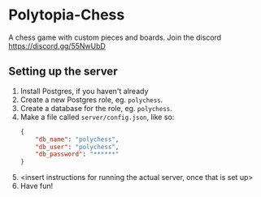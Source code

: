 # Polytopia-Chess
A chess game with custom pieces and boards. Join the discord https://discord.gg/55NwUbD

## Setting up the server

  1. Install Postgres, if you haven't already
  2. Create a new Postgres role, eg. `polychess`.
  3. Create a database for the role, eg. `polychess`.
  4. Make a file called `server/config.json`, like so:
     ```json
     {
         "db_name": "polychess",
         "db_user": "polychess",
         "db_password": "******"
     }
     ```
  5. \<insert instructions for running the actual server, once that is set up\>
  6. Have fun!
